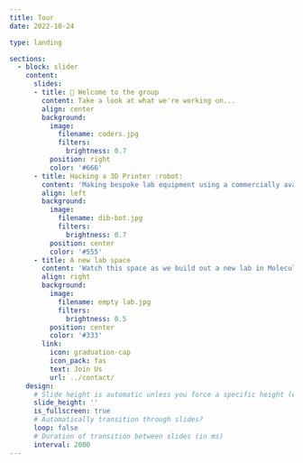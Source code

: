 ```yaml
---
title: Tour
date: 2022-10-24

type: landing

sections:
  - block: slider
    content:
      slides:
      - title: 👋 Welcome to the group
        content: Take a look at what we're working on...
        align: center
        background:
          image:
            filename: coders.jpg
            filters:
              brightness: 0.7
          position: right
          color: '#666'
      - title: Hacking a 3D Printer :robot:
        content: 'Making bespoke lab equipment using a commercially available FDM 3D printer!'
        align: left
        background:
          image:
            filename: dib-bot.jpg
            filters:
              brightness: 0.7
          position: center
          color: '#555'
      - title: A new lab space
        content: 'Watch this space as we build out a new lab in Molecular Horizons!'
        align: right
        background:
          image:
            filename: empty lab.jpg
            filters:
              brightness: 0.5
          position: center
          color: '#333'
        link:
          icon: graduation-cap
          icon_pack: fas
          text: Join Us
          url: ../contact/
    design:
      # Slide height is automatic unless you force a specific height (e.g. '400px')
      slide_height: ''
      is_fullscreen: true
      # Automatically transition through slides?
      loop: false
      # Duration of transition between slides (in ms)
      interval: 2000
---
```


